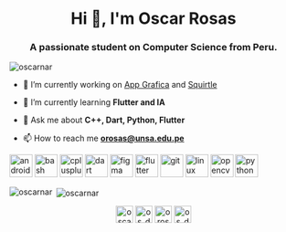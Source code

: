 <h1 align="center">Hi 👋, I'm Oscar Rosas</h1>
<h3 align="center">A passionate student on Computer Science from Peru.</h3>

<p align="left"> <img src="https://komarev.com/ghpvc/?username=oscarnar" alt="oscarnar" /> </p>

- 🔭 I’m currently working on [App Grafica](https://github.com/oscarnar/appCompuGrafica) and [Squirtle](https://github.com/oscarnar/Squirtle)

- 🌱 I’m currently learning **Flutter and IA**

- 💬 Ask me about **C++, Dart, Python, Flutter**

- 📫 How to reach me **orosas@unsa.edu.pe**

<p align="left"><img src="https://devicons.github.io/devicon/devicon.git/icons/android/android-original-wordmark.svg" alt="android" width="40" height="40"/> <img src="https://www.vectorlogo.zone/logos/gnu_bash/gnu_bash-icon.svg" alt="bash" width="40" height="40"/> <img src="https://devicons.github.io/devicon/devicon.git/icons/cplusplus/cplusplus-original.svg" alt="cplusplus" width="40" height="40"/> <img src="https://www.vectorlogo.zone/logos/dartlang/dartlang-icon.svg" alt="dart" width="40" height="40"/> <img src="https://www.vectorlogo.zone/logos/figma/figma-icon.svg" alt="figma" width="40" height="40"/> <img src="https://www.vectorlogo.zone/logos/flutterio/flutterio-icon.svg" alt="flutter" width="40" height="40"/> <img src="https://www.vectorlogo.zone/logos/git-scm/git-scm-icon.svg" alt="git" width="40" height="40"/> <img src="https://devicons.github.io/devicon/devicon.git/icons/linux/linux-original.svg" alt="linux" width="40" height="40"/> <img src="https://www.vectorlogo.zone/logos/opencv/opencv-icon.svg" alt="opencv" width="40" height="40"/> <img src="https://devicons.github.io/devicon/devicon.git/icons/python/python-original.svg" alt="python" width="40" height="40"/></p><p><img align="left" src="https://github-readme-stats.vercel.app/api/top-langs/?username=oscarnar&layout=compact&hide=html" alt="oscarnar" /></p>

<p>&nbsp;<img align="center" src="https://github-readme-stats.vercel.app/api?username=oscarnar&show_icons=true" alt="oscarnar" /></p>

<p align="center">
<a href="https://codepen.io/oscarnar" target="blank"><img align="center" src="https://cdn.jsdelivr.net/npm/simple-icons@3.0.1/icons/codepen.svg" alt="oscarnar" height="30" width="30" /></a>
<a href="https://twitter.com/os_damon" target="blank"><img align="center" src="https://cdn.jsdelivr.net/npm/simple-icons@3.0.1/icons/twitter.svg" alt="os_damon" height="30" width="30" /></a>
<a href="https://fb.com/orosas58" target="blank"><img align="center" src="https://cdn.jsdelivr.net/npm/simple-icons@3.0.1/icons/facebook.svg" alt="orosas58" height="30" width="30" /></a>
<a href="https://instagram.com/os_damon" target="blank"><img align="center" src="https://cdn.jsdelivr.net/npm/simple-icons@3.0.1/icons/instagram.svg" alt="os_damon" height="30" width="30" /></a>
</p>